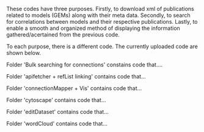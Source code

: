 These codes have three purposes. Firstly, to download xml of publications related to models (GEMs) along with their meta data. Secondly, to search for correlations between models and their respective publications. Lastly, to enable a smooth and organized method of displaying the information gathered/acertained from the previous code.

To each purpose, there is a different code. The currently uploaded code are shown below.

Folder 'Bulk searching for connections' constains code that....

Folder 'apifetcher + refList linking' contains code that...

Folder 'connectionMapper + Vis' contains code that...

Folder 'cytoscape' contains code that...

Folder 'editDataset' contains code that...

Folder 'wordCloud' contains code that...
